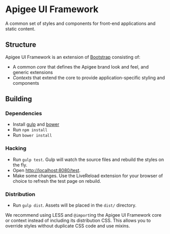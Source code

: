 # Apigee UI Framework

A common set of styles and components for front-end applications and static content.

## Structure

Apigee UI Framework is an extension of [Bootstrap](http://getbootstrap.com/) consisting
of:

* A common *core* that defines the Apigee brand look and feel, and generic extensions
* *Contexts* that extend the core to provide application-specific styling and components

## Building

### Dependencies

* Install [gulp](http://gulpjs.com/) and [bower](http://bower.io/)
* Run `npm install`
* Run `bower install`

### Hacking

* Run `gulp test`. Gulp will watch the source files and rebuild the styles on the fly. 
* Open [http://localhost:8080/test](http://localhost:8080/test).
* Make some changes. Use the LiveReload extension for your browser of choice to refresh the test page on rebuild.

### Distribution

* Run `gulp dist`. Assets will be placed in the `dist/` directory.

We recommend using LESS and `@import`ing the Apigee UI Framework core or
context instead of including its distribution CSS. This allows you to override
styles without duplicate CSS code and use mixins.
